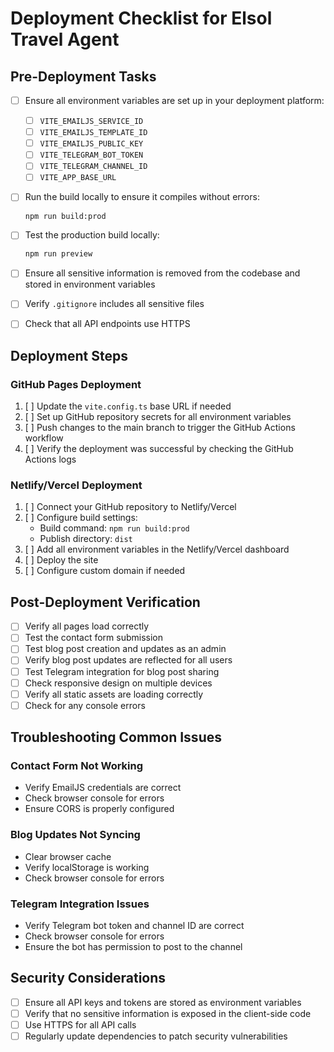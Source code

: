 # Deployment Checklist for Elsol Travel Agent

## Pre-Deployment Tasks

- [ ] Ensure all environment variables are set up in your deployment platform:
  - [ ] `VITE_EMAILJS_SERVICE_ID`
  - [ ] `VITE_EMAILJS_TEMPLATE_ID`
  - [ ] `VITE_EMAILJS_PUBLIC_KEY`
  - [ ] `VITE_TELEGRAM_BOT_TOKEN`
  - [ ] `VITE_TELEGRAM_CHANNEL_ID`
  - [ ] `VITE_APP_BASE_URL`

- [ ] Run the build locally to ensure it compiles without errors:
  ```bash
  npm run build:prod
  ```

- [ ] Test the production build locally:
  ```bash
  npm run preview
  ```

- [ ] Ensure all sensitive information is removed from the codebase and stored in environment variables
- [ ] Verify `.gitignore` includes all sensitive files
- [ ] Check that all API endpoints use HTTPS

## Deployment Steps

### GitHub Pages Deployment

1. [ ] Update the `vite.config.ts` base URL if needed
2. [ ] Set up GitHub repository secrets for all environment variables
3. [ ] Push changes to the main branch to trigger the GitHub Actions workflow
4. [ ] Verify the deployment was successful by checking the GitHub Actions logs

### Netlify/Vercel Deployment

1. [ ] Connect your GitHub repository to Netlify/Vercel
2. [ ] Configure build settings:
   - Build command: `npm run build:prod`
   - Publish directory: `dist`
3. [ ] Add all environment variables in the Netlify/Vercel dashboard
4. [ ] Deploy the site
5. [ ] Configure custom domain if needed

## Post-Deployment Verification

- [ ] Verify all pages load correctly
- [ ] Test the contact form submission
- [ ] Test blog post creation and updates as an admin
- [ ] Verify blog post updates are reflected for all users
- [ ] Test Telegram integration for blog post sharing
- [ ] Check responsive design on multiple devices
- [ ] Verify all static assets are loading correctly
- [ ] Check for any console errors

## Troubleshooting Common Issues

### Contact Form Not Working
- Verify EmailJS credentials are correct
- Check browser console for errors
- Ensure CORS is properly configured

### Blog Updates Not Syncing
- Clear browser cache
- Verify localStorage is working
- Check browser console for errors

### Telegram Integration Issues
- Verify Telegram bot token and channel ID are correct
- Check browser console for errors
- Ensure the bot has permission to post to the channel

## Security Considerations

- [ ] Ensure all API keys and tokens are stored as environment variables
- [ ] Verify that no sensitive information is exposed in the client-side code
- [ ] Use HTTPS for all API calls
- [ ] Regularly update dependencies to patch security vulnerabilities 